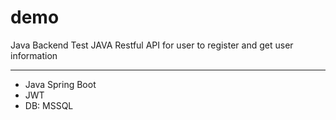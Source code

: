 # demo
Java Backend Test
JAVA Restful API for user to register and get user information 
***
- Java Spring Boot
- JWT
- DB: MSSQL
